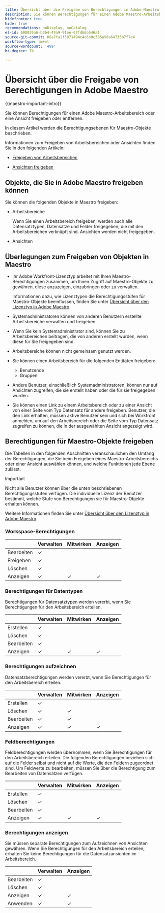 ```yaml
---
title: Übersicht über die Freigabe von Berechtigungen in Adobe Maestro
description: Sie können Berechtigungen für einen Adobe Maestro-Arbeitsbereich oder eine Ansicht freigeben oder entfernen.
hidefromtoc: true
hide: true
recommendations: noDisplay, noCatalog
el-id: 698036a6-b3b4-44a9-91ee-63fdb6a646a1
source-git-commit: 08a7fa1f3871494c4c6b0c385a98a64735b7f7e4
workflow-type: tm+mt
source-wordcount: '499'
ht-degree: 7%

---
```


<!--update the metadata with real things when making this public; also update the description with something like this: Not all users in the organization have the same access and permissions to use Adobe Maestro. This article describes the levels of access that users could have to Adobe Maestro. -->

<!--over time, this article should look like this one does: https://eperienceleague.adobe.com/docs/workfront/using/basics/grant-request-object-permissions/sharing-permissions-on-objects-overview.html?lang=en-->

# Übersicht über die Freigabe von Berechtigungen in Adobe Maestro

{{maestro-important-intro}}

Sie können Berechtigungen für einen Adobe Maestro-Arbeitsbereich oder eine Ansicht freigeben oder entfernen.

In diesem Artikel werden die Berechtigungsebenen für Maestro-Objekte beschrieben.

Informationen zum Freigeben von Arbeitsbereichen oder Ansichten finden Sie in den folgenden Artikeln:

* [Freigeben von Arbeitsbereichen](/help/quicksilver/maestro/access/share-workspaces.md)

* [Ansichten freigeben](/help/quicksilver/maestro/access/share-views.md)

## Objekte, die Sie in Adobe Maestro freigeben können

Sie können die folgenden Objekte in Maestro freigeben:

* Arbeitsbereiche

  Wenn Sie einen Arbeitsbereich freigeben, werden auch alle Datensatztypen, Datensätze und Felder freigegeben, die mit den Arbeitsbereichen verknüpft sind. Ansichten werden nicht freigegeben.

* Ansichten

## Überlegungen zum Freigeben von Objekten in Maestro

* Ihr Adobe Workfront-Lizenztyp arbeitet mit Ihren Maestro-Berechtigungen zusammen, um Ihnen Zugriff auf Maestro-Objekte zu gewähren, diese anzuzeigen, einzubringen oder zu verwalten.

  Informationen dazu, wie Lizenztypen die Berechtigungsstufen für Maestro-Objekte beeinflussen, finden Sie unter [Übersicht über den Lizenztyp in Adobe Maestro](/help/quicksilver/maestro/access/license-type-overview.md).
* Systemadministratoren können von anderen Benutzern erstellte Arbeitsbereiche verwalten und freigeben.
* Wenn Sie kein Systemadministrator sind, können Sie zu Arbeitsbereichen beitragen, die von anderen erstellt wurden, wenn diese für Sie freigegeben sind.
* Arbeitsbereiche können nicht gemeinsam genutzt werden.
* Sie können einen Arbeitsbereich für die folgenden Entitäten freigeben:
   * Benutzende
   * Gruppen
* Andere Benutzer, einschließlich Systemadministratoren, können nur auf Ansichten zugreifen, die sie erstellt haben oder die für sie freigegeben wurden.
* Sie können einen Link zu einem Arbeitsbereich oder zu einer Ansicht von einer Seite vom Typ Datensatz für andere freigeben. Benutzer, die den Link erhalten, müssen aktive Benutzer sein und sich bei Workfront anmelden, um auf den Arbeitsbereich oder die Seite vom Typ Datensatz zugreifen zu können, die in der ausgewählten Ansicht angezeigt wird.

## Berechtigungen für Maestro-Objekte freigeben

Die Tabellen in den folgenden Abschnitten veranschaulichen den Umfang der Berechtigungen, die Sie beim Freigeben eines Maestro-Arbeitsbereichs oder einer Ansicht auswählen können, und welche Funktionen jede Ebene zulässt.

>[!IMPORTANT]
>
>Nicht alle Benutzer können über die unten beschriebenen Berechtigungsstufen verfügen. Die individuelle Lizenz der Benutzer bestimmt, welche Stufe von Berechtigungen sie für Maestro-Objekte erhalten können.
>
>Weitere Informationen finden Sie unter [Übersicht über den Lizenztyp in Adobe Maestro](/help/quicksilver/maestro/access/license-type-overview.md).


### Workspace-Berechtigungen

|        | Verwalten | Mitwirken | Anzeigen |
|--------|--------|------------|-------|
| Bearbeiten | ✓ |            |       |
| Freigeben | ✓ |            |       |
| Löschen | ✓ |            |       |
| Anzeigen | ✓ | ✓ | ✓ |

### Berechtigungen für Datentypen

Berechtigungen für Datensatztypen werden vererbt, wenn Sie Berechtigungen für den Arbeitsbereich erteilen.

|        | Verwalten | Mitwirken | Anzeigen |
|--------|--------|------------|-------|
| Erstellen | ✓ |            |       |
| Löschen | ✓ |            |       |
| Bearbeiten | ✓ |            |       |
| Anzeigen | ✓ | ✓ | ✓ |

### Berechtigungen aufzeichnen

Datensatzberechtigungen werden vererbt, wenn Sie Berechtigungen für den Arbeitsbereich erteilen.

|        | Verwalten | Mitwirken | Anzeigen |
|--------|--------|------------|-------|
| Erstellen | ✓ |            |       |
| Löschen | ✓ | ✓ |       |
| Bearbeiten | ✓ | ✓ |       |
| Anzeigen | ✓ | ✓ | ✓ |

### Feldberechtigungen

Feldberechtigungen werden übernommen, wenn Sie Berechtigungen für den Arbeitsbereich erteilen.
Die folgenden Berechtigungen beziehen sich auf die Felder selbst und nicht auf die Werte, die den Feldern zugeordnet sind. Um Feldwerte zu bearbeiten, müssen Sie über die Berechtigung zum Bearbeiten von Datensätzen verfügen.

|        | Verwalten | Mitwirken | Anzeigen |
|--------|--------|------------|-------|
| Erstellen | ✓ |            |       |
| Löschen | ✓ |            |       |
| Bearbeiten | ✓ |            |       |
| Anzeigen | ✓ | ✓ | ✓ |


### Berechtigungen anzeigen

Sie müssen separate Berechtigungen zum Aufzeichnen von Ansichten gewähren. Wenn Sie Berechtigungen für den Arbeitsbereich erteilen, erhalten Sie keine Berechtigungen für die Datensatzansichten im Arbeitsbereich.

|        | Verwalten | Anzeigen |
|--------|--------|-------|
| Bearbeiten | ✓ |       |
| Löschen | ✓ |       |
| Anzeigen | ✓ | ✓ |
| Anwenden | ✓ | ✓ |






